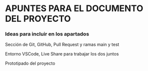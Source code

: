 # APUNTES PARA EL DOCUMENTO DEL PROYECTO


### Ideas para incluir en los apartados

Sección de Git, GitHub, Pull Request y ramas main y test

Entorno VSCode, Live Share para trabajar los dos juntos

Prototipado del proyecto





